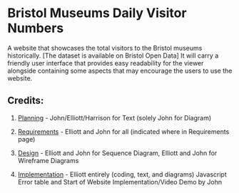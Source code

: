 # Bristol Museums Daily Visitor Numbers 


<write introduction to project basis>

A website that showcases the total visitors to the Bristol museums historically. [The dataset is available on Bristol Open Data]
It will carry a friendly user interface that provides easy readability for the viewer alongside containing some aspects that may encourage the users to use the website.


## Credits:

<outline work credit>

1. [Planning](docs/planning.md) - John/Elliott/Harrison for Text (solely John for Diagram)

2. [Requirements](docs/requirements.md) - Elliott and John for all (indicated where in Requirements page)

3. [Design](docs/design.md) - Elliott and John for Sequence Diagram, Elliott and John for 
Wireframe Diagrams

4. [Implementation](docs/implementation.md) - Elliott entirely (coding, text, and diagrams) Javascript Error table and Start of Website Implementation/Video Demo by John

<all comments here written by Elliott>


    
